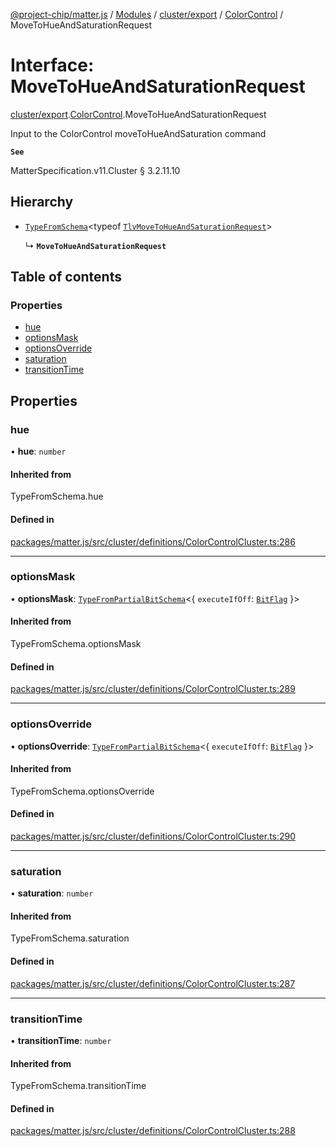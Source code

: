 [@project-chip/matter.js](../README.md) / [Modules](../modules.md) / [cluster/export](../modules/cluster_export.md) / [ColorControl](../modules/cluster_export.ColorControl.md) / MoveToHueAndSaturationRequest

# Interface: MoveToHueAndSaturationRequest

[cluster/export](../modules/cluster_export.md).[ColorControl](../modules/cluster_export.ColorControl.md).MoveToHueAndSaturationRequest

Input to the ColorControl moveToHueAndSaturation command

**`See`**

MatterSpecification.v11.Cluster § 3.2.11.10

## Hierarchy

- [`TypeFromSchema`](../modules/tlv_export.md#typefromschema)\<typeof [`TlvMoveToHueAndSaturationRequest`](../modules/cluster_export.ColorControl.md#tlvmovetohueandsaturationrequest)\>

  ↳ **`MoveToHueAndSaturationRequest`**

## Table of contents

### Properties

- [hue](cluster_export.ColorControl.MoveToHueAndSaturationRequest.md#hue)
- [optionsMask](cluster_export.ColorControl.MoveToHueAndSaturationRequest.md#optionsmask)
- [optionsOverride](cluster_export.ColorControl.MoveToHueAndSaturationRequest.md#optionsoverride)
- [saturation](cluster_export.ColorControl.MoveToHueAndSaturationRequest.md#saturation)
- [transitionTime](cluster_export.ColorControl.MoveToHueAndSaturationRequest.md#transitiontime)

## Properties

### hue

• **hue**: `number`

#### Inherited from

TypeFromSchema.hue

#### Defined in

[packages/matter.js/src/cluster/definitions/ColorControlCluster.ts:286](https://github.com/project-chip/matter.js/blob/558e12c94a201592c28c7bc0743705360b3e5ca6/packages/matter.js/src/cluster/definitions/ColorControlCluster.ts#L286)

___

### optionsMask

• **optionsMask**: [`TypeFromPartialBitSchema`](../modules/schema_export.md#typefrompartialbitschema)\<\{ `executeIfOff`: [`BitFlag`](../modules/schema_export.md#bitflag)  }\>

#### Inherited from

TypeFromSchema.optionsMask

#### Defined in

[packages/matter.js/src/cluster/definitions/ColorControlCluster.ts:289](https://github.com/project-chip/matter.js/blob/558e12c94a201592c28c7bc0743705360b3e5ca6/packages/matter.js/src/cluster/definitions/ColorControlCluster.ts#L289)

___

### optionsOverride

• **optionsOverride**: [`TypeFromPartialBitSchema`](../modules/schema_export.md#typefrompartialbitschema)\<\{ `executeIfOff`: [`BitFlag`](../modules/schema_export.md#bitflag)  }\>

#### Inherited from

TypeFromSchema.optionsOverride

#### Defined in

[packages/matter.js/src/cluster/definitions/ColorControlCluster.ts:290](https://github.com/project-chip/matter.js/blob/558e12c94a201592c28c7bc0743705360b3e5ca6/packages/matter.js/src/cluster/definitions/ColorControlCluster.ts#L290)

___

### saturation

• **saturation**: `number`

#### Inherited from

TypeFromSchema.saturation

#### Defined in

[packages/matter.js/src/cluster/definitions/ColorControlCluster.ts:287](https://github.com/project-chip/matter.js/blob/558e12c94a201592c28c7bc0743705360b3e5ca6/packages/matter.js/src/cluster/definitions/ColorControlCluster.ts#L287)

___

### transitionTime

• **transitionTime**: `number`

#### Inherited from

TypeFromSchema.transitionTime

#### Defined in

[packages/matter.js/src/cluster/definitions/ColorControlCluster.ts:288](https://github.com/project-chip/matter.js/blob/558e12c94a201592c28c7bc0743705360b3e5ca6/packages/matter.js/src/cluster/definitions/ColorControlCluster.ts#L288)
